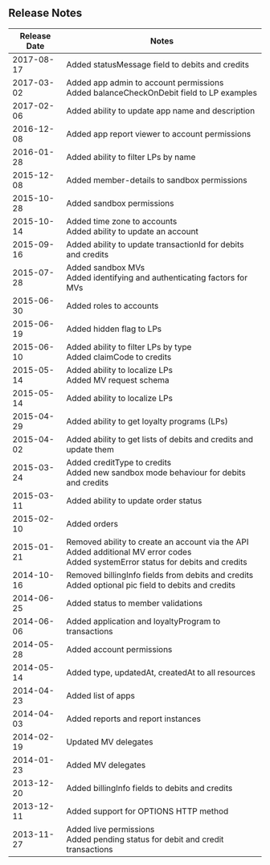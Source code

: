 ## Release Notes

<table>
    <thead>
        <tr>
            <th>Release Date</th>
            <th>Notes</th>
        </tr>
    </thead>
    <tbody>
        <tr>
            <td>2017-08-17</td>
            <td>Added statusMessage field to debits and credits
            </td>
        </tr>
        <tr>
            <td>2017-03-02</td>
            <td>Added app admin to account permissions
            <br>Added balanceCheckOnDebit field to LP examples
            </td>
        </tr>
        <tr>
            <td>2017-02-06</td>
            <td>Added ability to update app name and description
            </td>
        </tr>
        <tr>
            <td>2016-12-08</td>
            <td>Added app report viewer to account permissions
            </td>
        </tr>
        <tr>
            <td>2016-01-28</td>
            <td>Added ability to filter LPs by name
            </td>
        </tr>
        <tr>
            <td>2015-12-08</td>
            <td>Added member-details to sandbox permissions
            </td>
        </tr>
        <tr>
            <td>2015-10-28</td>
            <td>Added sandbox permissions
            </td>
        </tr>
        <tr>
            <td>2015-10-14</td>
            <td>Added time zone to accounts
            <br>Added ability to update an account
            </td>
        </tr>
        <tr>
            <td>2015-09-16</td>
            <td>Added ability to update transactionId for debits and credits
            </td>
        </tr>
        <tr>
            <td>2015-07-28</td>
            <td>Added sandbox MVs
            <br>Added identifying and authenticating factors for MVs
            </td>
        </tr>
        <tr>
            <td>2015-06-30</td>
            <td>Added roles to accounts
            </td>
        </tr>
        <tr>
            <td>2015-06-19</td>
            <td>Added hidden flag to LPs
            </td>
        </tr>
        <tr>
            <td>2015-06-10</td>
            <td>Added ability to filter LPs by type
            <br>Added claimCode to credits
            </td>
        </tr>
        <tr>
            <td>2015-05-14</td>
            <td>Added ability to localize LPs
            <br>Added MV request schema
            </td>
        </tr>
        <tr>
            <td>2015-05-14</td>
            <td>Added ability to localize LPs
            </td>
        </tr>
        <tr>
            <td>2015-04-29</td>
            <td>Added ability to get loyalty programs (LPs)
            </td>
        </tr>
        <tr>
            <td>2015-04-02</td>
            <td>Added ability to get lists of debits and credits and update them
            </td>
        </tr>
        <tr>
            <td>2015-03-24</td>
            <td>Added creditType to credits
            <br>Added new sandbox mode behaviour for debits and credits
            </td>
        </tr>
        <tr>
            <td>2015-03-11</td>
            <td>Added ability to update order status
            </td>
        </tr>
        <tr>
            <td>2015-02-10</td>
            <td>Added orders
            </td>
        </tr>
        <tr>
            <td>2015-01-21</td>
            <td>Removed ability to create an account via the API
            <br>Added additional MV error codes
            <br>Added systemError status for debits and credits
            </td>
        </tr>
        <tr>
            <td>2014-10-16</td>
            <td>Removed billingInfo fields from debits and credits
            <br>Added optional pic field to debits and credits
            </td>
        </tr>
        <tr>
            <td>2014-06-25</td>
            <td>Added status to member validations
            </td>
        </tr>
        <tr>
            <td>2014-06-06</td>
            <td>Added application and loyaltyProgram to transactions
            </td>
        </tr>
        <tr>
            <td>2014-05-28</td>
            <td>Added account permissions
            </td>
        </tr>
        <tr>
            <td>2014-05-14</td>
            <td>Added type, updatedAt, createdAt to all resources
            </td>
        </tr>
        <tr>
            <td>2014-04-23</td>
            <td>Added list of apps
            </td>
        </tr>
        <tr>
            <td>2014-04-03</td>
            <td>Added reports and report instances
            </td>
        </tr>
        <tr>
            <td>2014-02-19</td>
            <td>Updated MV delegates
            </td>
        </tr>
        <tr>
            <td>2014-01-23</td>
            <td>Added MV delegates
            </td>
        </tr>
        <tr>
            <td>2013-12-20</td>
            <td>Added billingInfo fields to debits and credits
            </td>
        </tr>
        <tr>
            <td>2013-12-11</td>
            <td>Added support for OPTIONS HTTP method
            </td>
        </tr>
        <tr>
            <td>2013-11-27</td>
            <td>Added live permissions
            <br>Added pending status for debit and credit transactions
            </td>
        </tr>
    </tbody>
</table>



































